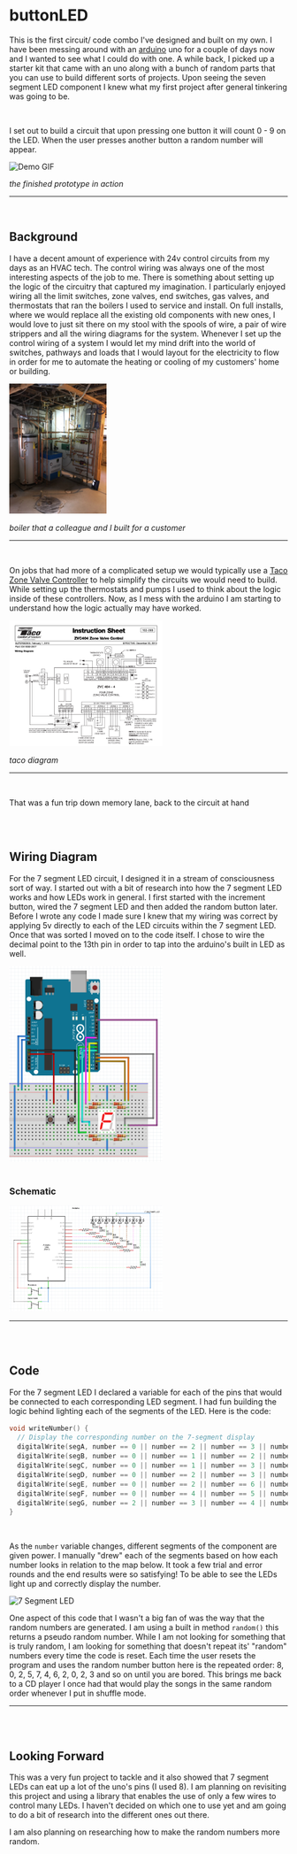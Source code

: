 # buttonLED

This is the first circuit/ code combo I've designed and built on my own.  I have been messing around with an [arduino](https://www.arduino.cc/) uno for a couple of days now and I wanted to see what I could do with one.  A while back, I picked up a starter kit that came with an uno along with a bunch of random parts that you can use to build different sorts of projects.  Upon seeing the seven segment LED component I knew what my first project after general tinkering was going to be.  

<br>

I set out to build a circuit that upon pressing one button it will count 0 - 9 on the LED.  When the user presses another button a random number will appear.

<img src="media/buttonLED.gif" alt="Demo GIF">

*the finished prototype in action*
<hr>

<br>

## Background

I have a decent amount of experience with 24v control circuits from my days as an HVAC tech.  The control wiring was always one of the most interesting aspects of the job to me.  There is something about setting up the logic of the circuitry that captured my imagination.  I particularly enjoyed wiring all the limit switches, zone valves, end switches, gas valves, and thermostats that ran the boilers I used to service and install.  On full installs, where we would replace all the existing old components with new ones, I would love to just sit there on my stool with the spools of wire, a pair of wire strippers and all the wiring diagrams for the system. Whenever I set up the control wiring of a system I would let my mind drift into the world of switches, pathways and loads that I would layout for the electricity to flow in order for me to automate the heating or cooling of my customers' home or building. 

<img src="media/boiler.jpeg" style="width: 35%; max-width: 25em" alt="Boiler">

*boiler that a colleague and I built for a customer*

<hr>

<br>

On jobs that had more of a complicated setup we would typically use a [Taco Zone Valve Controller](https://www.tacocomfort.com/product/zone-valve-controls/) to help simplify the circuits we would need to build.  While setting up the thermostats and pumps I used to think about the logic inside of these controllers.  Now, as I mess with the arduino I am starting to understand how the logic actually may have worked.

<img src="media/tacoContoller.png" style="width: 55%; max-width: 40em" alt="Taco Schematic">

*taco diagram*
<hr>

<br>

That was a fun trip down memory lane, back to the circuit at hand

<br>
<br>

## Wiring Diagram

For the 7 segment LED circuit, I designed it in a stream of consciousness sort of way.  I started out with a bit of research into how the 7 segment LED works and how LEDs work in general.  I first started with the increment button, wired the 7 segment LED and then added the random button later.  Before I wrote any code I made sure I knew that my wiring was correct by applying 5v directly to each of the LED circuits within the 7 segment LED.  Once that was sorted I moved on to the code itself. I chose to wire the decimal point to the 13th pin in order to tap into the arduino's built in LED as well.  

<img src="media/diagram.png"  style="width: 55%; max-width: 40em" alt="Wiring Diagram">

<br>
<br>

### Schematic

<img src="media/schematic.png" style="width: 55%; max-width: 40em" alt="Circuit Schematic">

<hr>
<br>
<br>

## Code

For the 7 segment LED I declared a variable for each of the pins that would be connected to each corresponding LED segment.  I had fun building the logic behind lighting each of the segments of the LED.  Here is the code:

```c++
void writeNumber() {
  // Display the corresponding number on the 7-segment display
  digitalWrite(segA, number == 0 || number == 2 || number == 3 || number == 5 || number == 6 || number == 7 || number == 8 || number == 9);
  digitalWrite(segB, number == 0 || number == 1 || number == 2 || number == 3 || number == 4 || number == 7 || number == 8 || number == 9);
  digitalWrite(segC, number == 0 || number == 1 || number == 3 || number == 4 || number == 5 || number == 6 || number == 7 || number == 8 || number == 9);
  digitalWrite(segD, number == 0 || number == 2 || number == 3 || number == 5 || number == 6 || number == 8 || number == 9);
  digitalWrite(segE, number == 0 || number == 2 || number == 6 || number == 8);
  digitalWrite(segF, number == 0 || number == 4 || number == 5 || number == 6 || number == 8 || number == 9);
  digitalWrite(segG, number == 2 || number == 3 || number == 4 || number == 5 || number == 6 || number == 8 || number == 9);
}
```

<br>

As the `number` variable changes, different segments of the component are given power.  I manually "drew" each of the segments based on how each number looks in relation to the map below.  It took a few trial and error rounds and the end results were so satisfying!  To be able to see the LEDs light up and correctly display the number.

<img src="https://www.jameco.com/Jameco/workshop/TechTip/working-with-seven-segment-displays-fig1.jpg" alt="7 Segment LED">

<br>

One aspect of this code that I wasn't a big fan of was the way that the random numbers are generated.  I am using a built in method `random()` this returns a pseudo random number.  While I am not looking for something that is truly random, I am looking for something that doesn't repeat its' "random" numbers every time the code is reset.  Each time the user resets the program and uses the random number button here is the repeated order: 8, 0, 2, 5, 7, 4, 6, 2, 0, 2, 3 and so on until you are bored.  This brings me back to a CD player I once had that would play the songs in the same random order whenever I put in shuffle mode. 

<hr>

<br>
<br>

## Looking Forward

This was a very fun project to tackle and it also showed that 7 segment LEDs can eat up a lot of the uno's pins (I used 8). I am planning on revisiting this project and using a library that enables the use of only a few wires to control many LEDs.  I haven't decided on which one to use yet and am going to do a bit of research into the different ones out there.  

I am also planning on researching how to make the random numbers more random. 
